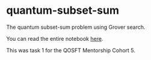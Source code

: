 # quantum-subset-sum
The quantum subset-sum problem using Grover search.

You can read the entire notebook [here](#).

This was task 1 for the QOSFT Mentorship Cohort 5.
